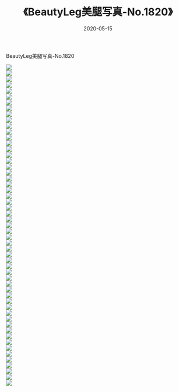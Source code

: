 ﻿---
layout: post
title:  《BeautyLeg美腿写真-No.1820》
date:   2020-05-15
img: http://img.660000.xyz/Sharelink/网络美图/2020/BeautyLeg美腿写真-No.1820/000.jpg
categories: [美女, 清纯, 唯美]
---

BeautyLeg美腿写真-No.1820

  ![](http://img.660000.xyz/Sharelink/网络美图/2020/BeautyLeg美腿写真-No.1820/001.jpg) <br> ![](http://img.660000.xyz/Sharelink/网络美图/2020/BeautyLeg美腿写真-No.1820/002.jpg) <br> ![](http://img.660000.xyz/Sharelink/网络美图/2020/BeautyLeg美腿写真-No.1820/003.jpg) <br> ![](http://img.660000.xyz/Sharelink/网络美图/2020/BeautyLeg美腿写真-No.1820/004.jpg) <br> ![](http://img.660000.xyz/Sharelink/网络美图/2020/BeautyLeg美腿写真-No.1820/005.jpg) <br> ![](http://img.660000.xyz/Sharelink/网络美图/2020/BeautyLeg美腿写真-No.1820/006.jpg) <br> ![](http://img.660000.xyz/Sharelink/网络美图/2020/BeautyLeg美腿写真-No.1820/007.jpg) <br> ![](http://img.660000.xyz/Sharelink/网络美图/2020/BeautyLeg美腿写真-No.1820/008.jpg) <br> ![](http://img.660000.xyz/Sharelink/网络美图/2020/BeautyLeg美腿写真-No.1820/009.jpg) <br> ![](http://img.660000.xyz/Sharelink/网络美图/2020/BeautyLeg美腿写真-No.1820/010.jpg) <br> ![](http://img.660000.xyz/Sharelink/网络美图/2020/BeautyLeg美腿写真-No.1820/011.jpg) <br> ![](http://img.660000.xyz/Sharelink/网络美图/2020/BeautyLeg美腿写真-No.1820/012.jpg) <br> ![](http://img.660000.xyz/Sharelink/网络美图/2020/BeautyLeg美腿写真-No.1820/013.jpg) <br> ![](http://img.660000.xyz/Sharelink/网络美图/2020/BeautyLeg美腿写真-No.1820/014.jpg) <br> ![](http://img.660000.xyz/Sharelink/网络美图/2020/BeautyLeg美腿写真-No.1820/015.jpg) <br> ![](http://img.660000.xyz/Sharelink/网络美图/2020/BeautyLeg美腿写真-No.1820/016.jpg) <br> ![](http://img.660000.xyz/Sharelink/网络美图/2020/BeautyLeg美腿写真-No.1820/017.jpg) <br> ![](http://img.660000.xyz/Sharelink/网络美图/2020/BeautyLeg美腿写真-No.1820/018.jpg) <br> ![](http://img.660000.xyz/Sharelink/网络美图/2020/BeautyLeg美腿写真-No.1820/019.jpg) <br> ![](http://img.660000.xyz/Sharelink/网络美图/2020/BeautyLeg美腿写真-No.1820/020.jpg) <br> ![](http://img.660000.xyz/Sharelink/网络美图/2020/BeautyLeg美腿写真-No.1820/021.jpg) <br> ![](http://img.660000.xyz/Sharelink/网络美图/2020/BeautyLeg美腿写真-No.1820/022.jpg) <br> ![](http://img.660000.xyz/Sharelink/网络美图/2020/BeautyLeg美腿写真-No.1820/023.jpg) <br> ![](http://img.660000.xyz/Sharelink/网络美图/2020/BeautyLeg美腿写真-No.1820/024.jpg) <br> ![](http://img.660000.xyz/Sharelink/网络美图/2020/BeautyLeg美腿写真-No.1820/025.jpg) <br> ![](http://img.660000.xyz/Sharelink/网络美图/2020/BeautyLeg美腿写真-No.1820/026.jpg) <br> ![](http://img.660000.xyz/Sharelink/网络美图/2020/BeautyLeg美腿写真-No.1820/027.jpg) <br> ![](http://img.660000.xyz/Sharelink/网络美图/2020/BeautyLeg美腿写真-No.1820/028.jpg) <br> ![](http://img.660000.xyz/Sharelink/网络美图/2020/BeautyLeg美腿写真-No.1820/029.jpg) <br> ![](http://img.660000.xyz/Sharelink/网络美图/2020/BeautyLeg美腿写真-No.1820/030.jpg) <br> ![](http://img.660000.xyz/Sharelink/网络美图/2020/BeautyLeg美腿写真-No.1820/031.jpg) <br> ![](http://img.660000.xyz/Sharelink/网络美图/2020/BeautyLeg美腿写真-No.1820/032.jpg) <br> ![](http://img.660000.xyz/Sharelink/网络美图/2020/BeautyLeg美腿写真-No.1820/033.jpg) <br> ![](http://img.660000.xyz/Sharelink/网络美图/2020/BeautyLeg美腿写真-No.1820/034.jpg) <br> ![](http://img.660000.xyz/Sharelink/网络美图/2020/BeautyLeg美腿写真-No.1820/035.jpg) <br> ![](http://img.660000.xyz/Sharelink/网络美图/2020/BeautyLeg美腿写真-No.1820/036.jpg) <br> ![](http://img.660000.xyz/Sharelink/网络美图/2020/BeautyLeg美腿写真-No.1820/037.jpg) <br> ![](http://img.660000.xyz/Sharelink/网络美图/2020/BeautyLeg美腿写真-No.1820/038.jpg) <br> ![](http://img.660000.xyz/Sharelink/网络美图/2020/BeautyLeg美腿写真-No.1820/039.jpg) <br> ![](http://img.660000.xyz/Sharelink/网络美图/2020/BeautyLeg美腿写真-No.1820/040.jpg) <br> ![](http://img.660000.xyz/Sharelink/网络美图/2020/BeautyLeg美腿写真-No.1820/041.jpg) <br> ![](http://img.660000.xyz/Sharelink/网络美图/2020/BeautyLeg美腿写真-No.1820/042.jpg) <br> ![](http://img.660000.xyz/Sharelink/网络美图/2020/BeautyLeg美腿写真-No.1820/043.jpg) <br> ![](http://img.660000.xyz/Sharelink/网络美图/2020/BeautyLeg美腿写真-No.1820/044.jpg) <br> ![](http://img.660000.xyz/Sharelink/网络美图/2020/BeautyLeg美腿写真-No.1820/045.jpg) <br> ![](http://img.660000.xyz/Sharelink/网络美图/2020/BeautyLeg美腿写真-No.1820/046.jpg) <br> ![](http://img.660000.xyz/Sharelink/网络美图/2020/BeautyLeg美腿写真-No.1820/047.jpg) <br> ![](http://img.660000.xyz/Sharelink/网络美图/2020/BeautyLeg美腿写真-No.1820/048.jpg) <br> ![](http://img.660000.xyz/Sharelink/网络美图/2020/BeautyLeg美腿写真-No.1820/049.jpg) <br> ![](http://img.660000.xyz/Sharelink/网络美图/2020/BeautyLeg美腿写真-No.1820/050.jpg) <br> ![](http://img.660000.xyz/Sharelink/网络美图/2020/BeautyLeg美腿写真-No.1820/051.jpg) <br> ![](http://img.660000.xyz/Sharelink/网络美图/2020/BeautyLeg美腿写真-No.1820/052.jpg) <br> ![](http://img.660000.xyz/Sharelink/网络美图/2020/BeautyLeg美腿写真-No.1820/053.jpg) <br> ![](http://img.660000.xyz/Sharelink/网络美图/2020/BeautyLeg美腿写真-No.1820/054.jpg) <br> ![](http://img.660000.xyz/Sharelink/网络美图/2020/BeautyLeg美腿写真-No.1820/055.jpg) <br>